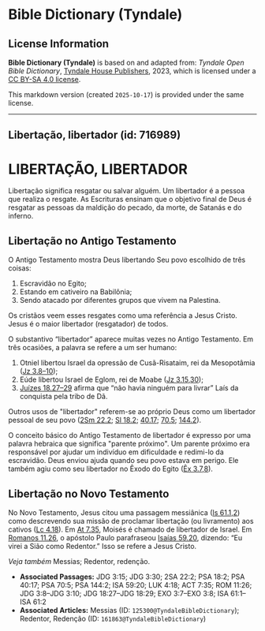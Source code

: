 # Bible Dictionary (Tyndale)

## License Information

**Bible Dictionary (Tyndale)** is based on and adapted from: _Tyndale Open Bible Dictionary_, [Tyndale House Publishers](https://tyndaleopenresources.com/), 2023, which is licensed under a [CC BY-SA 4.0 license](https://creativecommons.org/licenses/by-sa/4.0/legalcode.en).

This markdown version (created `2025-10-17`) is provided under the same license.



--------------------------------

## Libertação, libertador (id: 716989)

LIBERTAÇÃO, LIBERTADOR
======================

Libertação significa resgatar ou salvar alguém. Um libertador é a pessoa que realiza o resgate. As Escrituras ensinam que o objetivo final de Deus é resgatar as pessoas da maldição do pecado, da morte, de Satanás e do inferno.

Libertação no Antigo Testamento
-------------------------------

O Antigo Testamento mostra Deus libertando Seu povo escolhido de três coisas:

1. Escravidão no Egito;
2. Estando em cativeiro na Babilônia;
3. Sendo atacado por diferentes grupos que vivem na Palestina.

Os cristãos veem esses resgates como uma referência a Jesus Cristo. Jesus é o maior libertador (resgatador) de todos.

O substantivo “libertador” aparece muitas vezes no Antigo Testamento. Em três ocasiões, a palavra se refere a um ser humano:

1. Otniel libertou Israel da opressão de Cusã\-Risataim, rei da Mesopotâmia ([Jz 3\.8–10](https://ref.ly/Judg3:8-Judg3:10));
2. Eúde libertou Israel de Eglom, rei de Moabe ([Jz 3\.15,30](https://ref.ly/Judg3:15,Judg3:30));
3. [Juízes 18\.27–29](https://ref.ly/Judg18:27-Judg18:29) afirma que “não havia ninguém para livrar” Laís da conquista pela tribo de Dã.

Outros usos de "libertador" referem\-se ao próprio Deus como um libertador pessoal de seu povo ([2Sm 22\.2](https://ref.ly/2Sam22:2); [Sl 18\.2](https://ref.ly/Ps18:2); [40\.17](https://ref.ly/Ps40:17); [70\.5](https://ref.ly/Ps70:5); [144\.2](https://ref.ly/Ps144:2)).

O conceito básico do Antigo Testamento de libertador é expresso por uma palavra hebraica que significa "parente próximo". Um parente próximo era responsável por ajudar um indivíduo em dificuldade e redimi\-lo da escravidão. Deus enviou ajuda quando seu povo estava em perigo. Ele também agiu como seu libertador no Êxodo do Egito ([Êx 3\.7,8](https://ref.ly/Exod3:7-Exod3:8)).

Libertação no Novo Testamento
-----------------------------

No Novo Testamento, Jesus citou uma passagem messiânica ([Is 61\.1,2](https://ref.ly/Isa61:1-Isa61:2)) como descrevendo sua missão de proclamar libertação (ou livramento) aos cativos ([Lc 4\.18](https://ref.ly/Luke4:18)). Em [At 7\.35](https://ref.ly/Acts7:35), Moisés é chamado de libertador de Israel. Em [Romanos 11\.26](https://ref.ly/Rom11:26), o apóstolo Paulo parafraseou [Isaías 59\.20](https://ref.ly/Isa59:20), dizendo: “Eu virei a Sião como Redentor.” Isso se refere a Jesus Cristo.

*Veja também* Messias; Redentor, redenção.

* **Associated Passages:** JDG 3:15; JDG 3:30; 2SA 22:2; PSA 18:2; PSA 40:17; PSA 70:5; PSA 144:2; ISA 59:20; LUK 4:18; ACT 7:35; ROM 11:26; JDG 3:8–JDG 3:10; JDG 18:27–JDG 18:29; EXO 3:7–EXO 3:8; ISA 61:1–ISA 61:2
* **Associated Articles:** Messias (ID: `125300@TyndaleBibleDictionary`); Redentor, Redenção (ID: `161863@TyndaleBibleDictionary`)

